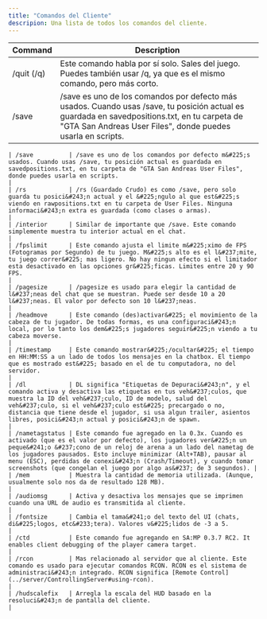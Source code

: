 ```yaml
---
title: "Comandos del Cliente"
descripion: Una lista de todos los comandos del cliente.
---
```


| Command        | Description                                                                                                                                                                                                                                                                                                          |
| -------------- | -------------------------------------------------------------------------------------------------------------------------------------------------------------------------------------------------------------------------------------------------------------------------------------------------------------------- |
| /quit (/q)     | Este comando habla por sí solo. Sales del juego. Puedes también usar /q, ya que es el mismo comando, pero más corto.                                                                                                                                                                                                 |
| /save          | /save es uno de los comandos por defecto más usados. Cuando usas /save, tu posición actual es guardada en savedpositions.txt, en tu carpeta de "GTA San Andreas User Files", donde puedes usarla en scripts.                                                                             |
```suggestion
| /save          | /save es uno de los comandos por defecto m&#225;s usados. Cuando usas /save, tu posición actual es guardada en savedpositions.txt, en tu carpeta de "GTA San Andreas User Files", donde puedes usarla en scripts.                                                                             |
| /rs            | /rs (Guardado Crudo) es como /save, pero solo guarda tu posici&#243;n actual y el &#225;ngulo al que est&#225;s viendo en rawpositions.txt en tu carpeta de User Files. Ninguna informaci&#243;n extra es guardada (como clases o armas).                                                                                                                    |
| /interior      | Similar de importante que /save. Este comando simplemente muestra tu interior actual en el chat.                                                                                                                                                                                                                            |
| /fpslimit      | Este comando ajusta el limite m&#225;ximo de FPS (Fotogramas por Segundo) de tu juego. M&#225;s alto es el l&#237;mite, tu juego correr&#225; mas ligero. No hay ningun efecto si el limitador esta desactivado en las opciones gr&#225;ficas. Limites entre 20 y 90 FPS.                                                                                      |
| /pagesize      | /pagesize es usado para elegir la cantidad de l&#237;neas del chat que se muestran. Puede ser desde 10 a 20 l&#237;neas. El valor por defecto son 10 l&#237;neas.                                                                                                                                                                                |
| /headmove      | Este comando (des)activar&#225; el movimiento de la cabeza de tu jugador. De todas formas, es una configuraci&#243;n local, por lo tanto los dem&#225;s jugadores seguir&#225;n viendo a tu cabeza moverse.                                                                                                                                                                        |
| /timestamp     | Este comando mostrar&#225;/ocultar&#225; el tiempo en HH:MM:SS a un lado de todos los mensajes en la chatbox. El tiempo que es mostrado est&#225; basado en el de tu computadora, no del servidor.                                                                                                                                                                     |
| /dl            | DL significa "Etiquetas de Depuraci&#243;n", y el comando activa y desactiva las etiquetas en tus veh&#237;culos, que muestra la ID del veh&#237;culo, ID de modelo, salud del veh&#237;culo, si el veh&#237;culo est&#225; precargado o no, distancia que tiene desde el jugador, si usa algun trailer, asientos libres, posici&#243;n actual y posici&#243;n de spawn.                                                                    |
| /nametagstatus | Este comando fue agregado en la 0.3x. Cuando es activado (que es el valor por defecto), los jugadores ver&#225;n un peque&#241;o &#237;cono de un reloj de arena a un lado del nametag de los jugadores pausados. Esto incluye minimizar (Alt+TAB), pausar al menu (ESC), perdidas de conexi&#243;n (Crash/Timeout), y cuando tomar screenshots (que congelan el juego por algo as&#237; de 3 segundos). |
| /mem           | Muestra la cantidad de memoria utilizada. (Aunque, usualmente solo nos da de resultado 128 MB).                                                                                                                                                                                                                                 |
| /audiomsg      | Activa y desactiva los mensajes que se imprimen cuando una URL de audio es transmitida al cliente.                                                                                                                                                                                                                                         |
| /fontsize      | Cambia el tama&#241;o del texto del UI (chats, di&#225;logos, etc&#233;tera). Valores v&#225;lidos de -3 a 5.                                                                                                                                                                                                                                     |
| /ctd           | Este comando fue agregando en SA:MP 0.3.7 RC2. It enables client debugging of the player camera target.                                                                                                                                                                                                                  |
| /rcon          | Mas relacionado al servidor que al cliente. Este comando es usado para ejecutar comandos RCON. RCON es el sistema de administraci&#243;n integrado. RCON significa [Remote Control](../server/ControllingServer#using-rcon).                                                                                                      |
| /hudscalefix   | Arregla la escala del HUD basado en la resoluci&#243;n de pantalla del cliente.                                                                                                                                                                                                                                                               |
